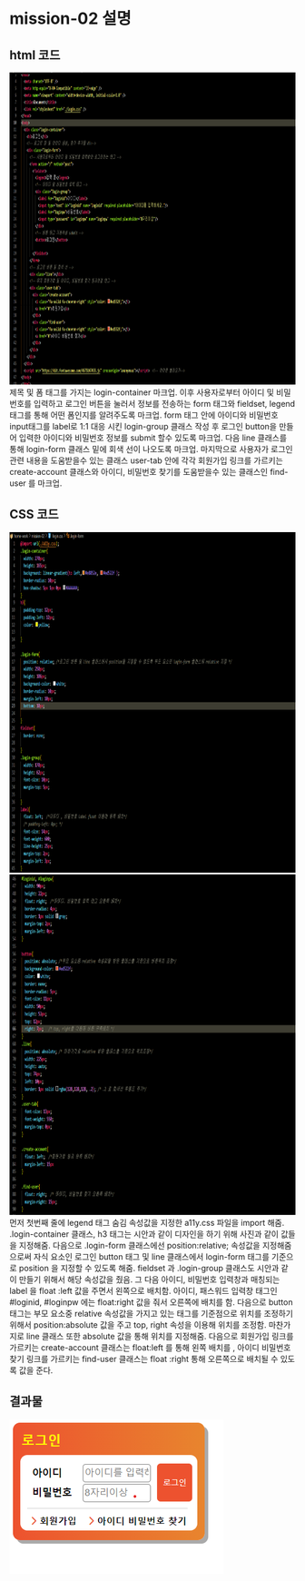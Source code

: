 # mission-02 설명
## html 코드
<img src="../images/mission-02-html.png" width="800px" height="550px">
제목 및 폼 태그를 가지는 login-container 마크업. 이후 사용자로부터 아이디 및 비밀번호를 입력하고 로그인 버튼을 눌러서 정보를 전송하는 form 태그와 fieldset, legend 태그를 통해 어떤 폼인지를 알려주도록 마크업. 
form 태그 안에 아이디와 비밀번호 input태그를 label로 1:1 대응 시킨 login-group 클래스 작성 후 로그인 button을 만들어 입력한 아이디와 비밀번호 정보를 submit 할수 있도록 마크업.
다음 line 클래스를 통해 login-form 클래스 밑에 회색 선이 나오도록 마크업.  마지막으로 사용자가 로그인 관련 내용을 도움받을수 있는 클래스 user-tab 안에 각각 회원가입 링크를 가르키는 create-account 클래스와 아이디, 비밀번호 찾기를 도움받을수 있는 클래스인 find-user 를 마크업.

## CSS 코드
<img src="../images/mission-02-css코드01.png" width="800px" height="600px">
<img src="../images/mission-02-css코드02.png" width="800px" height="600px">
먼저 첫번째 줄에 legend 태그 숨김 속성값을 지정한 a11y.css 파일을 import 해줌. 
.login-container 클래스, h3 태그는 시안과 같이 디자인을 하기 위해 사진과 같이 값들을 지정해줌. 다음으로 .login-form 클래스에선 position:relative; 속성값을 지정해줌으로써 자식 요소인 로그인 button 태그 및 line 클래스에서 login-form 태그를 기준으로 position 을 지정할 수 있도록 해줌. fieldset 과 .login-group 클래스도 시안과 같이 만들기 위해서 해당 속성값을 줬음. 그 다음 아이디, 비밀번호 입력창과 매칭되는 label 을 float :left 값을 주면서 왼쪽으로 배치함. 아이디, 패스워드 입력창 태그인 #loginid, #loginpw 에는 float:right 값을 줘서 오른쪽에 배치를 함. 다음으로 button 태그는 부모 요소중 relative 속성값을 가지고 있는 태그를 기준점으로 위치를 조정하기 위해서 position:absolute 값을 주고 top, right 속성을 이용해 위치를 조정함. 마찬가지로 line 클래스 또한 absolute 값을 통해 위치를 지정해줌.
다음으로 회원가입 링크를 가르키는 create-account 클래스는 float:left 를 통해 왼쪽 배치를 , 아이디 비밀번호 찾기 링크를 가르키는 find-user 클래스는 float :right 통해 오른쪽으로 배치될 수 있도록 값을 준다.  

## 결과물
![결과물](../images/2번과제결과.png)